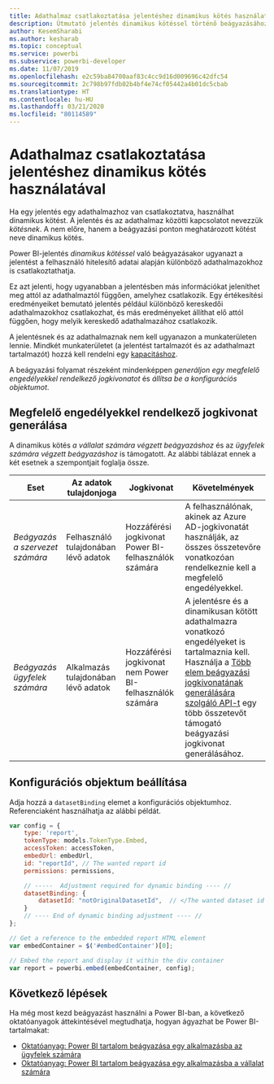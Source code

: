 ```yaml
---
title: Adathalmaz csatlakoztatása jelentéshez dinamikus kötés használatával
description: Útmutató jelentés dinamikus kötéssel történő beágyazásához.
author: KesemSharabi
ms.author: kesharab
ms.topic: conceptual
ms.service: powerbi
ms.subservice: powerbi-developer
ms.date: 11/07/2019
ms.openlocfilehash: e2c59ba84700aaf83c4cc9d16d009696c42dfc54
ms.sourcegitcommit: 2c798b97fdb02b4bf4e74cf05442a4b01dc5cbab
ms.translationtype: HT
ms.contentlocale: hu-HU
ms.lasthandoff: 03/21/2020
ms.locfileid: "80114589"
---
```

# <a name="connect-a-report-to-a-dataset-using-dynamic-binding"></a>Adathalmaz csatlakoztatása jelentéshez dinamikus kötés használatával 

Ha egy jelentés egy adathalmazhoz van csatlakoztatva, használhat dinamikus kötést. A jelentés és az adathalmaz közötti kapcsolatot nevezzük *kötésnek*. A nem előre, hanem a beágyazási ponton meghatározott kötést neve dinamikus kötés.

Power BI-jelentés *dinamikus kötéssel* való beágyazásakor ugyanazt a jelentést a felhasználó hitelesítő adatai alapján különböző adathalmazokhoz is csatlakoztathatja.

Ez azt jelenti, hogy ugyanabban a jelentésben más információkat jeleníthet meg attól az adathalmaztól függően, amelyhez csatlakozik. Egy értékesítési eredményeiket bemutató jelentés például különböző kereskedői adathalmazokhoz csatlakozhat, és más eredményeket állíthat elő attól függően, hogy melyik kereskedő adathalmazához csatlakozik.

A jelentésnek és az adathalmaznak nem kell ugyanazon a munkaterületen lennie. Mindkét munkaterületet (a jelentést tartalmazót és az adathalmazt tartalmazót) hozzá kell rendelni egy [kapacitáshoz](azure-pbie-create-capacity.md).

A beágyazási folyamat részeként mindenképpen *generáljon egy megfelelő engedélyekkel rendelkező jogkivonatot* és *állítsa be a konfigurációs objektumot*.

## <a name="generating-a-token-with-sufficient-permissions"></a>Megfelelő engedélyekkel rendelkező jogkivonat generálása

A dinamikus kötés *a vállalat számára végzett beágyazáshoz* és az *ügyfelek számára végzett beágyazáshoz* is támogatott. Az alábbi táblázat ennek a két esetnek a szempontjait foglalja össze.

|Eset  |Az adatok tulajdonjoga  |Jogkivonat  |Követelmények  |
|---------|---------|---------|---------|
|*Beágyazás a szervezet számára*    |Felhasználó tulajdonában lévő adatok         |Hozzáférési jogkivonat Power BI-felhasználók számára         |A felhasználónak, akinek az Azure AD-jogkivonatát használják, az összes összetevőre vonatkozóan rendelkeznie kell a megfelelő engedélyekkel.         |
|*Beágyazás ügyfelek számára*     |Alkalmazás tulajdonában lévő adatok         |Hozzáférési jogkivonat nem Power BI-felhasználók számára         |A jelentésre és a dinamikusan kötött adathalmazra vonatkozó engedélyeket is tartalmaznia kell. Használja a [Több elem beágyazási jogkivonatának generálására szolgáló API-t](embed-sample-for-customers.md#multiEmbedToken) egy több összetevőt támogató beágyazási jogkivonat generálásához.         |

## <a name="adjusting-the-config-object"></a>Konfigurációs objektum beállítása
Adja hozzá a `datasetBinding` elemet a konfigurációs objektumhoz. Referenciaként használhatja az alábbi példát.

```javascript
var config = {
    type: 'report',
    tokenType: models.TokenType.Embed,
    accessToken: accessToken,
    embedUrl: embedUrl,
    id: "reportId", // The wanted report id
    permissions: permissions,

    // -----  Adjustment required for dynamic binding ---- //
    datasetBinding: {
        datasetId: "notOriginalDatasetId",  // </The wanted dataset id
    }
    // ---- End of dynamic binding adjustment ---- //
};

// Get a reference to the embedded report HTML element
var embedContainer = $('#embedContainer')[0];

// Embed the report and display it within the div container
var report = powerbi.embed(embedContainer, config);
```

## <a name="next-steps"></a>Következő lépések

Ha még most kezd beágyazást használni a Power BI-ban, a következő oktatóanyagok áttekintésével megtudhatja, hogyan ágyazhat be Power BI-tartalmakat:
* [Oktatóanyag: Power BI tartalom beágyazása egy alkalmazásba az ügyfelek számára](embed-sample-for-customers.md)
* [Oktatóanyag: Power BI tartalom beágyazása egy alkalmazásba a vállalat számára](embed-sample-for-your-organization.md)